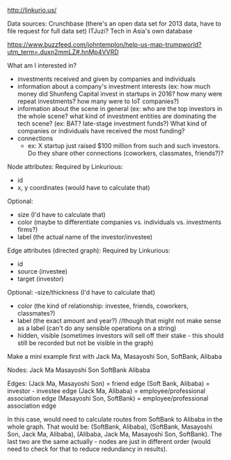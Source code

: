 http://linkurio.us/

Data sources:
Crunchbase (there's an open data set for 2013 data, have to file request for full data set)
ITJuzi?
Tech in Asia's own database

https://www.buzzfeed.com/johntemplon/help-us-map-trumpworld?utm_term=.duxn2mmLZ#.hnMp4VVRD

What am I interested in?
- investments received and given by companies and individuals
- information about a company's investment interests (ex: how much money did Shunfeng Capital invest in startups in 2016? how many were repeat investments? how many were to IoT companies?)
- information about the scene in general (ex: who are the top investors in the whole scene? what kind of investment entities are dominating the tech scene? (ex: BAT? late-stage investment funds?) What kind of companies or individuals have received the most funding?
- connections
     - ex: X startup just raised $100 million from such and such investors. Do they share other connections (coworkers, classmates, friends?)?

Node attributes:
Required by Linkurious:
- id
- x, y coordinates (would have to calculate that)

Optional:
- size (I'd have to calculate that)
- color (maybe to differentiate companies vs. individuals vs. investments firms?)
- label (the actual name of the investor/investee)

Edge attributes (directed graph):
Required by Linkurious:
- id
- source (investee)
- target (investor)

Optional:
-size/thickness (I'd have to calculate that)
- color (the kind of relationship: investee, friends, coworkers, classmates?)
- label (the exact amount and year?) //though that might not make sense as a label (can't do any sensible operations on a string)
- hidden, visible (sometimes investors will sell off their stake - this should still be recorded but not be visible in the graph)

Make a mini example first with Jack Ma, Masayoshi Son, SoftBank, Alibaba

Nodes:
Jack Ma
Masayoshi Son
SoftBank
Alibaba

Edges:
(Jack Ma, Masayoshi Son) = friend edge
(Soft Bank, Alibaba) = investor - investee edge
(Jack Ma, Alibaba) = employee/professional association edge
(Masayoshi Son, SoftBank) = employee/professional association edge

In this case, would need to calculate routes from SoftBank to Alibaba in the whole graph. That would be: (SoftBank, Alibaba), (SoftBank, Masayoshi Son, Jack Ma, Alibaba), (Alibaba, Jack Ma, Masayoshi Son, SoftBank). The last two are the same actually - nodes are just in different order (would need to check for that to reduce redundancy in results). 



